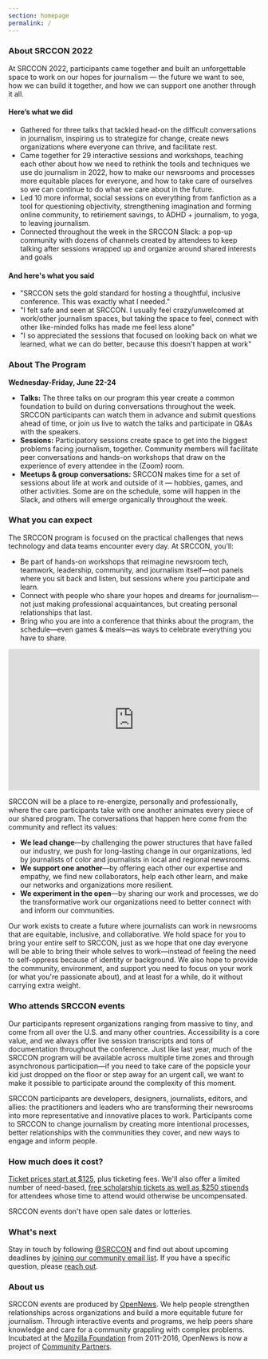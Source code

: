 ```yaml
---
section: homepage
permalink: /
---
```


### About SRCCON 2022
At SRCCON 2022, participants came together and built an unforgettable space to work on our hopes for journalism — the future we want to see, how we can build it together, and how we can support one another through it all.

#### Here’s what we did

* Gathered for three talks that tackled head-on the difficult conversations in journalism, inspiring us to strategize for change, create news organizations where everyone can thrive, and facilitate rest.
* Came together for 29 interactive sessions and workshops, teaching each other about how we need to rethink the tools and techniques we use do journalism in 2022, how to make our newsrooms and processes more equitable places for everyone, and how to take care of ourselves so we can continue to do what we care about in the future.
* Led 10 more informal, social sessions on everything from fanfiction as a tool for questioning objectivity, strengthening imagination and forming online community, to retiriement savings, to ADHD + journalism, to yoga, to leaving journalism.
* Connected throughout the week in the SRCCON Slack: a pop-up community with dozens of channels created by attendees to keep talking after sessions wrapped up and organize around shared interests and goals

#### And here's what you said

* "SRCCON sets the gold standard for hosting a thoughtful, inclusive conference. This was exactly what I needed."
* "I felt safe and seen at SRCCON. I usually feel crazy/unwelcomed at work/other journalism spaces, but taking the space to feel, connect with other like-minded folks has made me feel less alone"
* "I so appreciated the sessions that focused on looking back on what we learned, what we can do better, because this doesn't happen at work"

### About The Program

**Wednesday-Friday, June 22-24**

* **Talks:** The three talks on our program this year create a common foundation to build on during conversations throughout the week. SRCCON participants can watch them in advance and submit questions ahead of time, or join us live to watch the talks and participate in Q&As with the speakers.
* **Sessions:** Participatory sessions create space to get into the biggest problems facing journalism, together. Community members will facilitate peer conversations and hands-on workshops that draw on the experience of every attendee in the (Zoom) room.
* **Meetups & group conversations:** SRCCON makes time for a set of sessions about life at work and outside of it — hobbies, games, and other activities. Some are on the schedule, some will happen in the Slack, and others will emerge organically throughout the week.


### What you can expect

The SRCCON program is focused on the practical challenges that news technology and data teams encounter every day. At SRCCON, you’ll:

* Be part of hands-on workshops that reimagine newsroom tech, teamwork, leadership, community, and journalism itself—not panels where you sit back and listen, but sessions where you participate and learn.
* Connect with people who share your hopes and dreams for journalism—not just making professional acquaintances, but creating personal relationships that last.
* Bring who you are into a conference that thinks about the program, the schedule—even games & meals—as ways to celebrate everything you have to share.

<style>.embed-container { position: relative; padding-bottom: 56.25%; height: 0; overflow: hidden; max-width: 100%; margin-bottom: 1em; } .embed-container iframe, .embed-container object, .embed-container embed { position: absolute; top: 0; left: 0; width: 100%; height: 100%; }</style><div class='embed-container'><iframe src='https://player.vimeo.com/video/180221748' frameborder='0' webkitAllowFullScreen mozallowfullscreen allowFullScreen></iframe></div>

SRCCON will be a place to re-energize, personally and professionally, where the care participants take with one another animates every piece of our shared program. The conversations that happen here come from the community and reflect its values:

* **We lead change**—by challenging the power structures that have failed our industry, we push for long-lasting change in our organizations, led by journalists of color and journalists in local and regional newsrooms.
* **We support one another**—by offering each other our expertise and empathy, we find new collaborators, help each other learn, and make our networks and organizations more resilient.
* **We experiment in the open**—by sharing our work and processes, we do the transformative work our organizations need to better connect with and inform our communities.

Our work exists to create a future where journalists can work in newsrooms that are equitable, inclusive, and collaborative. We hold space for you to bring your entire self to SRCCON, just as we hope that one day everyone will be able to bring their whole selves to work—instead of feeling the need to self-oppress because of identity or background. We also hope to provide the community, environment, and support you need to focus on your work (or what you're passionate about), and at least for a while, do it without carrying extra weight.

### Who attends SRCCON events

Our participants represent organizations ranging from massive to tiny, and come from all over the U.S. and many other countries. Accessibility is a core value, and we always offer live session transcripts and tons of documentation throughout the conference. Just like last year, much of the SRCCON program will be available across multiple time zones and through asynchronous participation—if you need to take care of the popsicle your kid just dropped on the floor or step away for an urgent call, we want to make it possible to participate around the complexity of this moment.

SRCCON participants are developers, designers, journalists, editors, and allies: the practitioners and leaders who are transforming their newsrooms into more representative and innovative places to work. Participants come to SRCCON to change journalism by creating more intentional processes, better relationships with the communities they cover, and new ways to engage and inform people.

### How much does it cost?

[Ticket prices start at $125](/attendees/#tickets), plus ticketing fees. We'll also offer a limited number of need-based, [free scholarship tickets as well as $250 stipends](/scholarships) for attendees whose time to attend would otherwise be uncompensated.

SRCCON events don't have open sale dates or lotteries.

### What's next

Stay in touch by following [@SRCCON](https://twitter.com/srccon) and find out about upcoming deadlines by [joining our community email list](https://opennews.us5.list-manage.com/subscribe?u=71c95e9a43708843d2fdc1f09&id=996e9290cc). If you have a specific question, please [reach out](mailto:srccon@opennews.org).

### About us

SRCCON events are produced by [OpenNews](https://opennews.org). We help people strengthen relationships across organizations and build a more equitable future for journalism. Through interactive events and programs, we help peers share knowledge and care for a community grappling with complex problems. Incubated at the [Mozilla Foundation](https://www.mozilla.org/en-US/foundation/) from 2011-2016, OpenNews is now a project of [Community Partners](http://communitypartners.org/).
